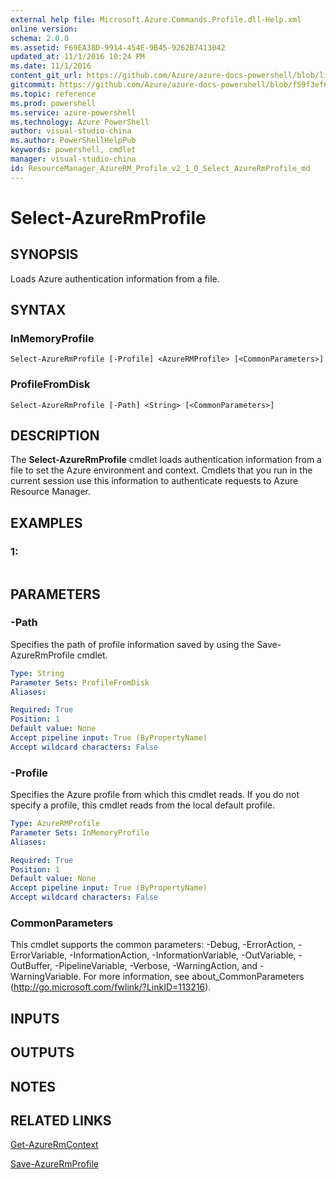```yaml
---
external help file: Microsoft.Azure.Commands.Profile.dll-Help.xml
online version: 
schema: 2.0.0
ms.assetid: F69EA38D-9914-454E-9B45-9262B7413042
updated_at: 11/1/2016 10:24 PM
ms.date: 11/1/2016
content_git_url: https://github.com/Azure/azure-docs-powershell/blob/live/azureps-cmdlets-docs/ResourceManager/AzureRM.Profile/v2.1.0/Select-AzureRmProfile.md
gitcommit: https://github.com/Azure/azure-docs-powershell/blob/f59f3ef60bc592383812213e69fd77ba950759ed/azureps-cmdlets-docs/ResourceManager/AzureRM.Profile/v2.1.0/Select-AzureRmProfile.md
ms.topic: reference
ms.prod: powershell
ms.service: azure-powershell
ms.technology: Azure PowerShell
author: visual-studio-china
ms.author: PowerShellHelpPub
keywords: powershell, cmdlet
manager: visual-studio-china
id: ResourceManager_AzureRM_Profile_v2_1_0_Select_AzureRmProfile_md
---
```


# Select-AzureRmProfile

## SYNOPSIS
Loads Azure authentication information from a file.

## SYNTAX

### InMemoryProfile
```
Select-AzureRmProfile [-Profile] <AzureRMProfile> [<CommonParameters>]
```

### ProfileFromDisk
```
Select-AzureRmProfile [-Path] <String> [<CommonParameters>]
```

## DESCRIPTION
The **Select-AzureRmProfile** cmdlet loads authentication information from a file to set the Azure environment and context.
Cmdlets that you run in the current session use this information to authenticate requests to Azure Resource Manager.

## EXAMPLES

### 1:
```

```

## PARAMETERS

### -Path
Specifies the path of profile information saved by using the Save-AzureRmProfile cmdlet.

```yaml
Type: String
Parameter Sets: ProfileFromDisk
Aliases: 

Required: True
Position: 1
Default value: None
Accept pipeline input: True (ByPropertyName)
Accept wildcard characters: False
```

### -Profile
Specifies the Azure profile from which this cmdlet reads.
If you do not specify a profile, this cmdlet reads from the local default profile.

```yaml
Type: AzureRMProfile
Parameter Sets: InMemoryProfile
Aliases: 

Required: True
Position: 1
Default value: None
Accept pipeline input: True (ByPropertyName)
Accept wildcard characters: False
```

### CommonParameters
This cmdlet supports the common parameters: -Debug, -ErrorAction, -ErrorVariable, -InformationAction, -InformationVariable, -OutVariable, -OutBuffer, -PipelineVariable, -Verbose, -WarningAction, and -WarningVariable. For more information, see about_CommonParameters (http://go.microsoft.com/fwlink/?LinkID=113216).

## INPUTS

## OUTPUTS

## NOTES

## RELATED LINKS

[Get-AzureRmContext](xref:ResourceManager/AzureRM.Profile/v2.1.0/Get-AzureRmContext.md)

[Save-AzureRmProfile](xref:ResourceManager/AzureRM.Profile/v2.1.0/Save-AzureRmProfile.md)


